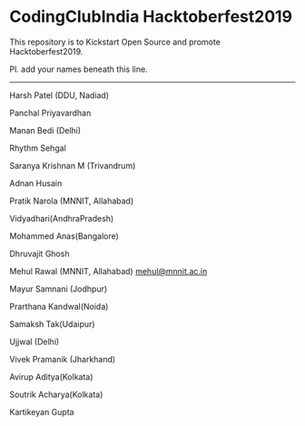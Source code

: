 CodingClubIndia Hacktoberfest2019
==================================================================================

This repository is to Kickstart Open Source and promote Hacktoberfest2019.

Pl. add your names beneath this line.
 
 ---------------------------------------------------------------------------------

Harsh Patel (DDU, Nadiad)

Panchal Priyavardhan

Manan Bedi (Delhi)

Rhythm Sehgal

Saranya Krishnan M (Trivandrum)

 Adnan Husain 

 Pratik Narola (MNNIT, Allahabad)

 Vidyadhari(AndhraPradesh)

 Mohammed Anas(Bangalore)
 
 Dhruvajit Ghosh 

Mehul Rawal (MNNIT, Allahabad)  mehul@mnnit.ac.in

Mayur Samnani (Jodhpur)

Prarthana Kandwal(Noida)

Samaksh Tak(Udaipur)

Ujjwal (Delhi)

Vivek Pramanik (Jharkhand)

Avirup Aditya(Kolkata)

Soutrik Acharya(Kolkata)

Kartikeyan Gupta 
